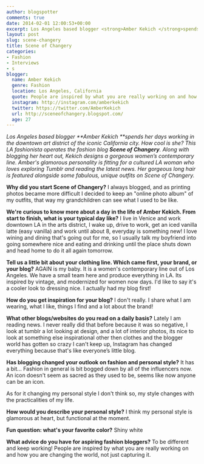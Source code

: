 ```yaml
---
author: blogspotter
comments: true
date: 2014-02-01 12:00:53+00:00
excerpt: Los Angeles based blogger <strong>Amber Kekich </strong>spends her days working in the downtown art district of the iconic California city. How cool is she?
layout: post
slug: scene-changery
title: Scene of Changery
categories:
- Fashion
- Interviews
- s
blogger:
  name: Amber Kekich
  genre: Fashion
  location: Los Angeles, California
  quote: People are inspired by what you are really working on and how you are changing the world, not just capturing it.
  instagram: http://instagram.com/amberkekich
  twitter: https://twitter.com/AmberKekich
  url: http://sceneofchangery.blogspot.com/
  age: 27
---
```


_Los Angeles based blogger **Amber Kekich **spends her days working in the downtown art district of the iconic California city. How cool is she? This LA fashionista operates the fashion blog **Scene of Changery**. Along with blogging her heart out, Kekich designs a gorgeous women’s contemporary line. Amber's glamorous personality is fitting for a cultured LA woman who loves exploring Tumblr and reading the latest news. Her gorgeous long hair is featured alongside some fabulous, unique outfits on Scene of Changery._

**Why did you start Scene of Changery?** I always blogged, and as printing photos became more difficult I decided to keep an "online photo album" of my outfits, that way my grandchildren can see what I used to be like.

**We're curious to know more about a day in the life of Amber Kekich. From start to finish, what is your typical day like?** I live in Venice and work downtown LA in the arts district, I wake up, drive to work, get an iced vanilla latte (easy vanilla) and work until about 8, everyday is something new! I love wining and dining that's going out for me, so I usually talk my boyfriend into going somewhere nice and eating and drinking until the place shuts down and head home to do it all again tomorrow.

**Tell us a little bit about your clothing line. Which came first, your brand, or your blog?** AGAIN is my baby. It is a women's contemporary line out of Los Angeles. We have a small team here and produce everything in LA. Its inspired by vintage, and modernized for women now days. I'd like to say it's a cooler look to dressing nice. I actually had my blog first!

**How do you get inspiration for your blog?** I don't really. I share what I am wearing, what I like, things I find and a lot about the brand!

**What other blogs/websites do you read on a daily basis?** Lately I am reading news. I never really did that before because it was so negative, I look at tumblr a lot looking at design, and a lot of interior photos, its nice to look at something else inspirational other then clothes and the blogger world has gotten so crazy I can't keep up, Instagram has changed everything because that's like everyone’s little blog.

**Has blogging changed your outlook on fashion and personal style?** It has a bit... Fashion in general is bit bogged down by all of the influencers now. An icon doesn't seem as sacred as they used to be, seems like now anyone can be an icon.

As for it changing my personal style I don't think so, my style changes with the practicalities of my life.

**How would you describe your personal style?** I think my personal style is glamorous at heart, but functional at the moment.

**Fun question: what's your favorite color?** Shiny white

**What advice do you have for aspiring fashion bloggers?** To be different and keep working! People are inspired by what you are really working on and how you are changing the world, not just capturing it.
